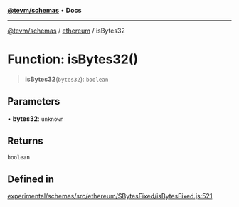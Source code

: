 [**@tevm/schemas**](../../README.md) • **Docs**

***

[@tevm/schemas](../../modules.md) / [ethereum](../README.md) / isBytes32

# Function: isBytes32()

> **isBytes32**(`bytes32`): `boolean`

## Parameters

• **bytes32**: `unknown`

## Returns

`boolean`

## Defined in

[experimental/schemas/src/ethereum/SBytesFixed/isBytesFixed.js:521](https://github.com/qbzzt/tevm-monorepo/blob/main/experimental/schemas/src/ethereum/SBytesFixed/isBytesFixed.js#L521)
